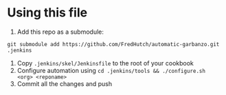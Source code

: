 # Using this file

1. Add this repo as a submodule:

`git submodule add https://github.com/FredHutch/automatic-garbanzo.git .jenkins`

1. Copy `.jenkins/skel/Jenkinsfile` to the root of your cookbook
1. Configure automation using `cd .jenkins/tools && ./configure.sh <org> <reponame>`
1. Commit all the changes and push


